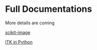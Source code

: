 # Full Documentations

More details are coming


[scikit-image](http://scikit-image.org/docs/dev/index.html)


[ITK in Python](https://itkpythonpackage.readthedocs.io/en/latest/Quick_start_guide.html#usage)